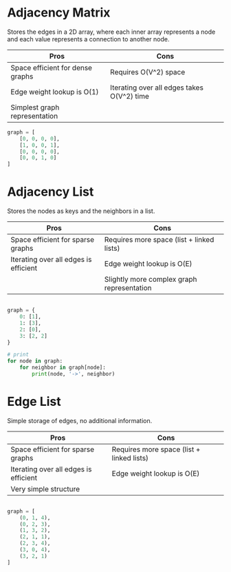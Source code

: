 # Adjacency Matrix

Stores the edges in a 2D array, where each inner array represents a node and each value represents a connection to another node.

| Pros | Cons |
| ---- | ---- |
| Space efficient for dense graphs | Requires O(V^2) space |
| Edge weight lookup is O(1) | Iterating over all edges takes O(V^2) time |
| Simplest graph representation | |

```python
graph = [
    [0, 0, 0, 0],
    [1, 0, 0, 1],
    [0, 0, 0, 0],
    [0, 0, 1, 0]
]
```

# Adjacency List

Stores the nodes as keys and the neighbors in a list.

| Pros | Cons |
| ---- | ---- |
| Space efficient for sparse graphs | Requires more space (list + linked lists) |
| Iterating over all edges is efficient | Edge weight lookup is O(E) |
| | Slightly more complex graph representation |

```python

graph = {
    0: [1],
    1: [3],
    2: [0],
    3: [2, 2]
}

# print
for node in graph:
    for neighbor in graph[node]:
        print(node, '->', neighbor)
```

# Edge List

Simple storage of edges, no additional information.

| Pros | Cons |
| ---- | ---- |
| Space efficient for sparse graphs | Requires more space (list + linked lists) |
| Iterating over all edges is efficient | Edge weight lookup is O(E) |
| Very simple structure | |

```python

graph = [
    (0, 1, 4),
    (0, 2, 3),
    (1, 3, 2),
    (2, 1, 1),
    (2, 3, 4),
    (3, 0, 4),
    (3, 2, 1)
]

```